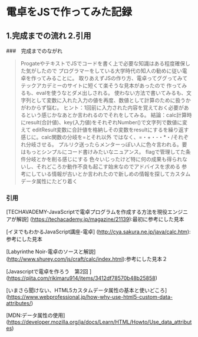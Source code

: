 
電卓をJSで作ってみた記録
=================================

1.完成までの流れ
2.引用
---------------------------------

###　完成までのながれ

>ProgateやテキストでJSでコードを書く上で必要な知識はある程度確保した気がしたので
プログラマーをしている大学時代の知人の勧めに従い電卓を作ってみることに。
>取りあえずJSの作り方、電卓ってググってみてテックアカデミーのサイトに短くて楽そうな見本があったので
作ってみるも、evalを使うなとダメ出しされる。
>使わない方法で書いてみるも、文字列として変数に入れた入力の値を再度、数値として計算のために扱うか
がわからず悩む。
ヒント：1回前に入力された内容を覚えておく必要があるという感じかなあとか言われるのでそれをしてみる。
>結論：calc計算時にresult(合計値)、key(入力値)をそれぞれNumber()で文字列で数値に変えて
editResult変数に合計値を格納しその変数をresultにするを繰り返す感じに。calc関数の分岐を=とそれ以外
ではなく、=・+・-・*・/それぞれ分岐させる。
>プルリク送ったらメンターっぽい人に色々言われる。要はもっとシンプルにコード書けみたいなニュアンス。
flagで管理してた条件分岐とかを削る感じにする
>色々いじったけど特に何の成果も得られないし、それどころか動作不良も起こす始末なのでアドバイスを求める
>参考にしている情報が古いとか言われたので新しめの情報を探してカスタムデータ属性にたどり着く




### 引用

[TECHAVADEMY-JavaScriptで電卓プログラムを作成する方法を現役エンジニアが解説]
(https://techacademy.jp/magazine/21139):最初に参考にした見本



[イヌでもわかるJavaScript講座-電卓]
(http://cya.sakura.ne.jp/java/calc.htm):参考にした見本

[Labyrinthe Noir-電卓のソースと解説]
(http://www.shurey.com/js/craft/calc/index.html):参考にした見本２



[Javascriptで電卓を作ろう　第2回 ]
(https://qiita.com/rikimaru914/items/3412df78570b48b25858) 

[いまさら聞けない、HTML5カスタムデータ属性の基本と使いどころ]
(https://www.webprofessional.jp/how-why-use-html5-custom-data-attributes/)

[MDN:データ属性の使用]
(https://developer.mozilla.org/ja/docs/Learn/HTML/Howto/Use_data_attributes)
